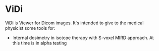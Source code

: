 # ViDi
ViDi is Viewer for Dicom images. It's intended to give to the medical physicist some tools for:
  - Internal dosimetry in isotope therapy with S-voxel MIRD approach.
At this time is in alpha testing 

